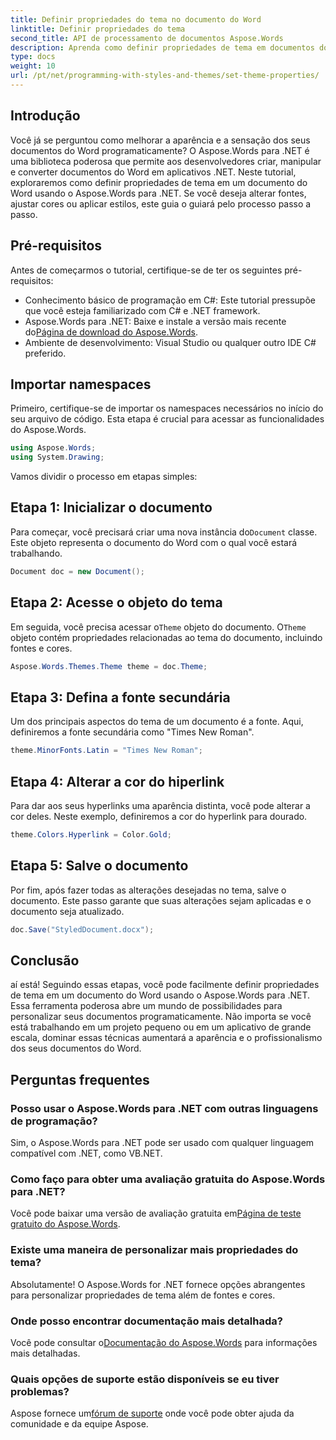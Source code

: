 ```yaml
---
title: Definir propriedades do tema no documento do Word
linktitle: Definir propriedades do tema
second_title: API de processamento de documentos Aspose.Words
description: Aprenda como definir propriedades de tema em documentos do Word usando o Aspose.Words para .NET. Siga nosso guia passo a passo para personalizar fontes e cores facilmente.
type: docs
weight: 10
url: /pt/net/programming-with-styles-and-themes/set-theme-properties/
---
```

## Introdução

Você já se perguntou como melhorar a aparência e a sensação dos seus documentos do Word programaticamente? O Aspose.Words para .NET é uma biblioteca poderosa que permite aos desenvolvedores criar, manipular e converter documentos do Word em aplicativos .NET. Neste tutorial, exploraremos como definir propriedades de tema em um documento do Word usando o Aspose.Words para .NET. Se você deseja alterar fontes, ajustar cores ou aplicar estilos, este guia o guiará pelo processo passo a passo.

## Pré-requisitos

Antes de começarmos o tutorial, certifique-se de ter os seguintes pré-requisitos:

- Conhecimento básico de programação em C#: Este tutorial pressupõe que você esteja familiarizado com C# e .NET framework.
-  Aspose.Words para .NET: Baixe e instale a versão mais recente do[Página de download do Aspose.Words](https://releases.aspose.com/words/net/).
- Ambiente de desenvolvimento: Visual Studio ou qualquer outro IDE C# preferido.

## Importar namespaces

Primeiro, certifique-se de importar os namespaces necessários no início do seu arquivo de código. Esta etapa é crucial para acessar as funcionalidades do Aspose.Words.

```csharp
using Aspose.Words;
using System.Drawing;
```

Vamos dividir o processo em etapas simples:

## Etapa 1: Inicializar o documento

 Para começar, você precisará criar uma nova instância do`Document` classe. Este objeto representa o documento do Word com o qual você estará trabalhando.

```csharp
Document doc = new Document();
```

## Etapa 2: Acesse o objeto do tema

Em seguida, você precisa acessar o`Theme` objeto do documento. O`Theme` objeto contém propriedades relacionadas ao tema do documento, incluindo fontes e cores.

```csharp
Aspose.Words.Themes.Theme theme = doc.Theme;
```

## Etapa 3: Defina a fonte secundária

Um dos principais aspectos do tema de um documento é a fonte. Aqui, definiremos a fonte secundária como "Times New Roman".

```csharp
theme.MinorFonts.Latin = "Times New Roman";
```

## Etapa 4: Alterar a cor do hiperlink

Para dar aos seus hyperlinks uma aparência distinta, você pode alterar a cor deles. Neste exemplo, definiremos a cor do hyperlink para dourado.

```csharp
theme.Colors.Hyperlink = Color.Gold;
```

## Etapa 5: Salve o documento

Por fim, após fazer todas as alterações desejadas no tema, salve o documento. Este passo garante que suas alterações sejam aplicadas e o documento seja atualizado.

```csharp
doc.Save("StyledDocument.docx");
```

## Conclusão

aí está! Seguindo essas etapas, você pode facilmente definir propriedades de tema em um documento do Word usando o Aspose.Words para .NET. Essa ferramenta poderosa abre um mundo de possibilidades para personalizar seus documentos programaticamente. Não importa se você está trabalhando em um projeto pequeno ou em um aplicativo de grande escala, dominar essas técnicas aumentará a aparência e o profissionalismo dos seus documentos do Word.

## Perguntas frequentes

### Posso usar o Aspose.Words para .NET com outras linguagens de programação?  
Sim, o Aspose.Words para .NET pode ser usado com qualquer linguagem compatível com .NET, como VB.NET.

### Como faço para obter uma avaliação gratuita do Aspose.Words para .NET?  
 Você pode baixar uma versão de avaliação gratuita em[Página de teste gratuito do Aspose.Words](https://releases.aspose.com/).

### Existe uma maneira de personalizar mais propriedades do tema?  
Absolutamente! O Aspose.Words for .NET fornece opções abrangentes para personalizar propriedades de tema além de fontes e cores.

### Onde posso encontrar documentação mais detalhada?  
 Você pode consultar o[Documentação do Aspose.Words](https://reference.aspose.com/words/net/) para informações mais detalhadas.

### Quais opções de suporte estão disponíveis se eu tiver problemas?  
 Aspose fornece um[fórum de suporte](https://forum.aspose.com/c/words/8) onde você pode obter ajuda da comunidade e da equipe Aspose.